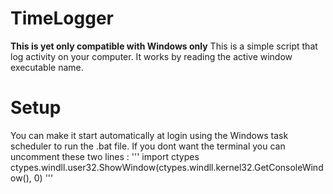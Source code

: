 # TimeLogger
**This is yet only compatible with Windows only**
This is a simple script that log activity on your computer. It works by reading the active window executable name.


# Setup

You can make it start automatically at login using the Windows task scheduler to run the .bat file. 
If you dont want the terminal you can uncomment these two lines :
'''
import ctypes
ctypes.windll.user32.ShowWindow(ctypes.windll.kernel32.GetConsoleWindow(), 0)
'''
